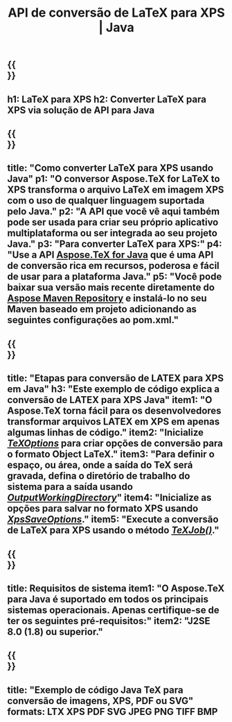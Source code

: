 ﻿---
translation: true
template: /_templates/_conversion-child-java.md
title: API de conversão de LaTeX para XPS | Java
description: Funcionalidade de conversão de LaTeX para XPS. Integre esta biblioteca Java local em seu projeto ou use aplicativos multiplataforma para converter LaTeX para XPS.
keywords: latex para xps api java, integração de latex2xps
url: /java/conversion/latex-to-xps/
family: tex
platformtag: java
feature: conversion
informat: LATEX
outformat: XPS
otherformats: PNG JPEG TIFF BMP PDF SVG
---

{{<section banner>}}
---
h1: LaTeX para XPS
h2: Converter LaTeX para XPS via solução de API para Java
---

{{<section overview>}}
---
title: "Como converter LaTeX para XPS usando Java"
p1: "O conversor Aspose.TeX for LaTeX to XPS transforma o arquivo LaTeX em imagem XPS com o uso de qualquer linguagem suportada pelo Java."
p2: "A API que você vê aqui também pode ser usada para criar seu próprio aplicativo multiplataforma ou ser integrada ao seu projeto Java."
p3: "Para converter LaTeX para XPS:"
p4: "Use a API [Aspose.TeX for Java](https://products.aspose.com/tex/java) que é uma API de conversão rica em recursos, poderosa e fácil de usar para a plataforma Java."
p5: "Você pode baixar sua versão mais recente diretamente do [Aspose Maven Repository](https://repository.aspose.com/tex/) e instalá-lo no seu Maven baseado em projeto adicionando as seguintes configurações ao pom.xml."
---

{{<section feature1>}}
---
title: "Etapas para conversão de LATEX para XPS em Java"
h3: "Este exemplo de código explica a conversão de LATEX para XPS Java"
item1: "O Aspose.TeX torna fácil para os desenvolvedores transformar arquivos LATEX em XPS em apenas algumas linhas de código."
item2: "Inicialize [*TeXOptions*](https://reference.aspose.com/tex/java/com.aspose.tex/TeXOptions) para criar opções de conversão para o formato Object LaTeX."
item3: "Para definir o espaço, ou área, onde a saída do TeX será gravada, defina o diretório de trabalho do sistema para a saída usando [*OutputWorkingDirectory*](https://reference.aspose.com/tex/java/com.aspose.tex/TeXOptions#getOutputWorkingDirectory--)"
item4: "Inicialize as opções para salvar no formato XPS usando [*XpsSaveOptions*](https://reference.aspose.com/tex/java/com.aspose.tex.rendering/XpsSaveOptions)."
item5: "Execute a conversão de LaTeX para XPS usando o método [*TeXJob()*](https://reference.aspose.com/tex/java/com.aspose.tex/TeXJob)."
---

{{<section feature2>}}
---
title: Requisitos de sistema
item1: "O Aspose.TeX para Java é suportado em todos os principais sistemas operacionais. Apenas certifique-se de ter os seguintes pré-requisitos:"
item2: "J2SE 8.0 (1.8) ou superior."
---

{{<section widget>}}
---
title: "Exemplo de código Java TeX para conversão de imagens, XPS, PDF ou SVG"
formats: LTX XPS PDF SVG JPEG PNG TIFF BMP
---